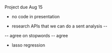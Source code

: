 Project due Aug 15

- no code in presentation

- research APIs that we can do a sent analysis
-- 

-- agree on stopwords
-- agree

- lasso regression
